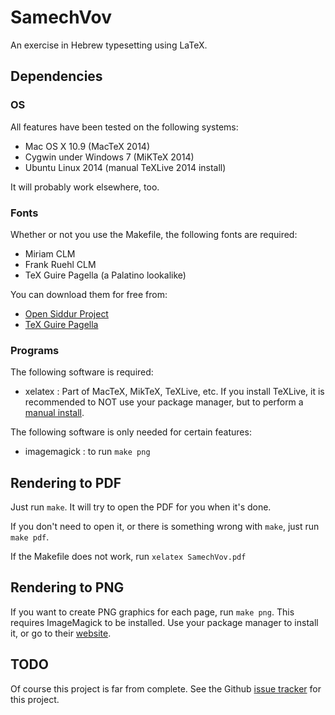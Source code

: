 SamechVov
=========

An exercise in Hebrew typesetting using LaTeX.

Dependencies
------------
### OS
All features have been tested on the following systems:
* Mac OS X 10.9 (MacTeX 2014)
* Cygwin under Windows 7 (MiKTeX 2014)
* Ubuntu Linux 2014 (manual TeXLive 2014 install)

It will probably work elsewhere, too.

### Fonts
Whether or not you use the Makefile, the following fonts are required:
* Miriam CLM
* Frank Ruehl CLM
* TeX Guire Pagella (a Palatino lookalike)

You can download them for free from:
* [Open Siddur Project](http://opensiddur.org/tools/fonts/)
* [TeX Guire Pagella](http://www.gust.org.pl/projects/e-foundry/tex-gyre/pagella)

### Programs
The following software is required:

* xelatex
: Part of MacTeX, MikTeX, TeXLive, etc. If you install TeXLive, it is recommended to NOT use your package manager, but to perform a [manual install](https://www.tug.org/texlive/acquire-netinstall.html).

The following software is only needed for certain features:

* imagemagick
: to run `make png`

Rendering to PDF
----------------
Just run `make`. It will try to open the PDF for you when it's done.

If you don't need to open it, or there is something wrong with `make`, just run `make pdf`.

If the Makefile does not work, run `xelatex SamechVov.pdf`

Rendering to PNG
----------------
If you want to create PNG graphics for each page, run `make png`. This requires ImageMagick to be installed. Use your package manager to install it, or go to their [website](http://www.imagemagick.org/).

TODO
----
Of course this project is far from complete. See the Github [issue tracker](https://github.com/chaimleib/SamechVov/issues) for this project.
